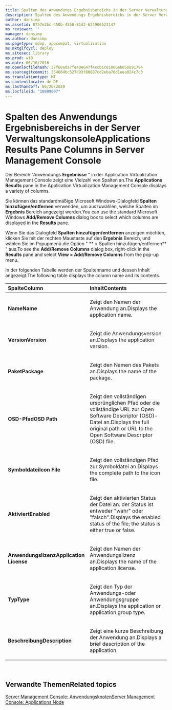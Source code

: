 ```yaml
---
title: Spalten des Anwendungs Ergebnisbereichs in der Server Verwaltungskonsole
description: Spalten des Anwendungs Ergebnisbereichs in der Server Verwaltungskonsole
author: dansimp
ms.assetid: 8757e3bc-450b-4550-81d2-624906523147
ms.reviewer: ''
manager: dansimp
ms.author: dansimp
ms.pagetype: mdop, appcompat, virtualization
ms.mktglfcycl: deploy
ms.sitesec: library
ms.prod: w10
ms.date: 06/16/2016
ms.openlocfilehash: 37f68ada7fe40e647f4ccb1c81000ab050891794
ms.sourcegitcommit: 354664bc527d93f80687cd2eba70d1eea024c7c3
ms.translationtype: MT
ms.contentlocale: de-DE
ms.lasthandoff: 06/26/2020
ms.locfileid: "10809097"
---
```

# <span data-ttu-id="4af49-103">Spalten des Anwendungs Ergebnisbereichs in der Server Verwaltungskonsole</span><span class="sxs-lookup"><span data-stu-id="4af49-103">Applications Results Pane Columns in Server Management Console</span></span>


<span data-ttu-id="4af49-104">Der Bereich "Anwendungs **Ergebnisse** " in der Application Virtualization Management Console zeigt eine Vielzahl von Spalten an.</span><span class="sxs-lookup"><span data-stu-id="4af49-104">The **Applications Results** pane in the Application Virtualization Management Console displays a variety of columns.</span></span>

<span data-ttu-id="4af49-105">Sie können das standardmäßige Microsoft Windows-Dialogfeld **Spalten hinzufügen/entfernen** verwenden, um auszuwählen, welche Spalten im **Ergebnis** Bereich angezeigt werden.</span><span class="sxs-lookup"><span data-stu-id="4af49-105">You can use the standard Microsoft Windows **Add/Remove Columns** dialog box to select which columns are displayed in the **Results** pane.</span></span>

<span data-ttu-id="4af49-106">Wenn Sie das Dialogfeld **Spalten hinzufügen/entfernen** anzeigen möchten, klicken Sie mit der rechten Maustaste auf den **Ergebnis** Bereich, und wählen Sie im Popupmenü die Option " \*\* &gt; Spalten hinzufügen/entfernen\*\* " aus.</span><span class="sxs-lookup"><span data-stu-id="4af49-106">To see the **Add/Remove Columns** dialog box, right-click in the **Results** pane and select **View &gt; Add/Remove Columns** from the pop-up menu.</span></span>

<span data-ttu-id="4af49-107">In der folgenden Tabelle werden der Spaltenname und dessen Inhalt angezeigt.</span><span class="sxs-lookup"><span data-stu-id="4af49-107">The following table displays the column name and its contents.</span></span>

<table>
<colgroup>
<col width="50%" />
<col width="50%" />
</colgroup>
<thead>
<tr class="header">
<th align="left"><span data-ttu-id="4af49-108">Spalte</span><span class="sxs-lookup"><span data-stu-id="4af49-108">Column</span></span></th>
<th align="left"><span data-ttu-id="4af49-109">Inhalt</span><span class="sxs-lookup"><span data-stu-id="4af49-109">Contents</span></span></th>
</tr>
</thead>
<tbody>
<tr class="odd">
<td align="left"><p><strong><span data-ttu-id="4af49-110">Name</span><span class="sxs-lookup"><span data-stu-id="4af49-110">Name</span></span></strong></p></td>
<td align="left"><p><span data-ttu-id="4af49-111">Zeigt den Namen der Anwendung an.</span><span class="sxs-lookup"><span data-stu-id="4af49-111">Displays the application name.</span></span></p></td>
</tr>
<tr class="even">
<td align="left"><p><strong><span data-ttu-id="4af49-112">Version</span><span class="sxs-lookup"><span data-stu-id="4af49-112">Version</span></span></strong></p></td>
<td align="left"><p><span data-ttu-id="4af49-113">Zeigt die Anwendungsversion an.</span><span class="sxs-lookup"><span data-stu-id="4af49-113">Displays the application version.</span></span></p></td>
</tr>
<tr class="odd">
<td align="left"><p><strong><span data-ttu-id="4af49-114">Paket</span><span class="sxs-lookup"><span data-stu-id="4af49-114">Package</span></span></strong></p></td>
<td align="left"><p><span data-ttu-id="4af49-115">Zeigt den Namen des Pakets an.</span><span class="sxs-lookup"><span data-stu-id="4af49-115">Displays the name of the package.</span></span></p></td>
</tr>
<tr class="even">
<td align="left"><p><strong><span data-ttu-id="4af49-116">OSD-Pfad</span><span class="sxs-lookup"><span data-stu-id="4af49-116">OSD Path</span></span></strong></p></td>
<td align="left"><p><span data-ttu-id="4af49-117">Zeigt den vollständigen ursprünglichen Pfad oder die vollständige URL zur Open Software Descriptor (OSD)-Datei an.</span><span class="sxs-lookup"><span data-stu-id="4af49-117">Displays the full original path or URL to the Open Software Descriptor (OSD) file.</span></span></p></td>
</tr>
<tr class="odd">
<td align="left"><p><strong><span data-ttu-id="4af49-118">Symboldatei</span><span class="sxs-lookup"><span data-stu-id="4af49-118">Icon File</span></span></strong></p></td>
<td align="left"><p><span data-ttu-id="4af49-119">Zeigt den vollständigen Pfad zur Symboldatei an.</span><span class="sxs-lookup"><span data-stu-id="4af49-119">Displays the complete path to the icon file.</span></span></p></td>
</tr>
<tr class="even">
<td align="left"><p><strong><span data-ttu-id="4af49-120">Aktiviert</span><span class="sxs-lookup"><span data-stu-id="4af49-120">Enabled</span></span></strong></p></td>
<td align="left"><p><span data-ttu-id="4af49-121">Zeigt den aktivierten Status der Datei an. der Status ist entweder "wahr" oder "falsch".</span><span class="sxs-lookup"><span data-stu-id="4af49-121">Displays the enabled status of the file; the status is either true or false.</span></span></p></td>
</tr>
<tr class="odd">
<td align="left"><p><strong><span data-ttu-id="4af49-122">Anwendungslizenz</span><span class="sxs-lookup"><span data-stu-id="4af49-122">Application License</span></span></strong></p></td>
<td align="left"><p><span data-ttu-id="4af49-123">Zeigt den Namen der Anwendungslizenz an.</span><span class="sxs-lookup"><span data-stu-id="4af49-123">Displays the name of the application license.</span></span></p></td>
</tr>
<tr class="even">
<td align="left"><p><strong><span data-ttu-id="4af49-124">Typ</span><span class="sxs-lookup"><span data-stu-id="4af49-124">Type</span></span></strong></p></td>
<td align="left"><p><span data-ttu-id="4af49-125">Zeigt den Typ der Anwendungs-oder Anwendungsgruppe an.</span><span class="sxs-lookup"><span data-stu-id="4af49-125">Displays the application or application group type.</span></span></p></td>
</tr>
<tr class="odd">
<td align="left"><p><strong><span data-ttu-id="4af49-126">Beschreibung</span><span class="sxs-lookup"><span data-stu-id="4af49-126">Description</span></span></strong></p></td>
<td align="left"><p><span data-ttu-id="4af49-127">Zeigt eine kurze Beschreibung der Anwendung an.</span><span class="sxs-lookup"><span data-stu-id="4af49-127">Displays a brief description of the application.</span></span></p></td>
</tr>
</tbody>
</table>

 

## <span data-ttu-id="4af49-128">Verwandte Themen</span><span class="sxs-lookup"><span data-stu-id="4af49-128">Related topics</span></span>


[<span data-ttu-id="4af49-129">Server Management Console: Anwendungsknoten</span><span class="sxs-lookup"><span data-stu-id="4af49-129">Server Management Console: Applications Node</span></span>](server-management-console-applications-node.md)

 

 





